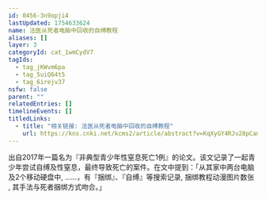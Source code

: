 ```yaml
---
id: 0456-3n9opji4
lastUpdated: 1754633624
name: 法医从死者电脑中回收的自缚教程
aliases: []
layer: 3
categoryId: cat_1wmCydV7
tagIds:
  - tag_jKWvm6pa
  - tag_5uiQ64t5
  - tag_6irejv37
nsfw: false
parent: ""
relatedEntries: []
timelineEvents: []
titledLinks:
  - title: "相关链接: 法医从死者电脑中回收的自缚教程"
    url: https://kns.cnki.net/kcms2/article/abstract?v=KqXyGY4RJv28pCamjLUbGArCaObFFxmDHYLUoti9U95kFfyhwlXeGshm52l53EoO-wquG5qe1VRE_X0I93UlIpUkD68r00MlU6dXoexMTbiAWuLlk_a59noBS8C7CuzaSSsOKdDCGtdd2AEtwIWjH3w8BaLFYnfGHPv0-jbCWXgVHwWbxVQTdm5XtmIMHLPZ&uniplatform=NZKPT&language=CHS
---
```


出自2017年一篇名为『非典型青少年性窒息死亡1例』的论文。该文记录了一起青少年尝试自缚及性窒息，最终导致死亡的案件。在文中提到：「从其家中两台电脑及2个移动硬盘中, ……，有『捆绑』、『自缚』等搜索记录, 捆绑教程动漫图片数张 , 其手法与死者捆绑方式吻合。」